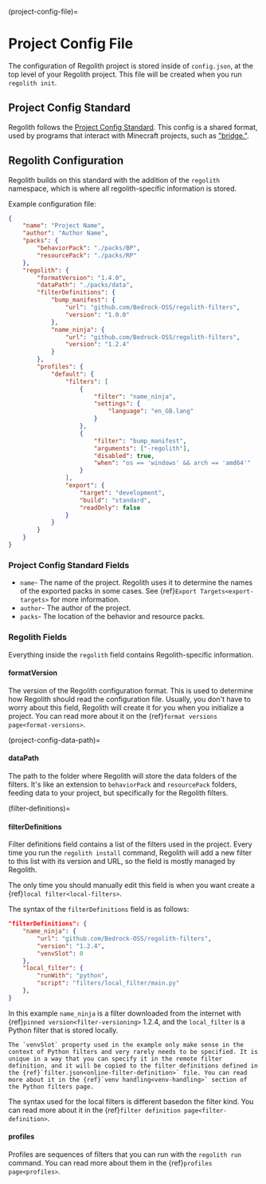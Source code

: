 (project-config-file)=
# Project Config File

The configuration of Regolith project is stored inside of `config.json`, at the top level of your Regolith project. This file will be created when you run `regolith init`.

## Project Config Standard

Regolith follows the [Project Config Standard](https://github.com/Bedrock-OSS/project-config-standard). This config is a shared format, used by programs that interact with Minecraft projects, such as ["bridge."](https://editor.bridge-core.app/).

## Regolith Configuration

Regolith builds on this standard with the addition of the `regolith` namespace, which is where all regolith-specific information is stored.

Example configuration file:
```json
{
    "name": "Project Name",
    "author": "Author Name",
    "packs": {
        "behaviorPack": "./packs/BP",
        "resourcePack": "./packs/RP"
    },
    "regolith": {
        "formatVersion": "1.4.0",
        "dataPath": "./packs/data",
        "filterDefinitions": {
            "bump_manifest": {
                "url": "github.com/Bedrock-OSS/regolith-filters",
                "version": "1.0.0"
            },
            "name_ninja": {
                "url": "github.com/Bedrock-OSS/regolith-filters",
                "version": "1.2.4"
            }
        },
        "profiles": {
            "default": {
                "filters": [
                    {
                        "filter": "name_ninja",
                        "settings": {
                            "language": "en_GB.lang"
                        }
                    },
                    {
                        "filter": "bump_manifest",
                        "arguments": ["-regolith"],
                        "disabled": true,
                        "when": "os == 'windows' && arch == 'amd64'"
                    }
                ],
                "export": {
                    "target": "development",
                    "build": "standard",
                    "readOnly": false
                }
            }
        }
    }
}
```

### Project Config Standard Fields
- `name`- The name of the project. Regolith uses it to determine the names of the exported packs in some cases. See {ref}`Export Targets<export-targets>` for more information.
- `author`- The author of the project.
- `packs`- The location of the behavior and resource packs.

### Regolith Fields
Everything inside the `regolith` field contains Regolith-specific information.

#### formatVersion
The version of the Regolith configuration format. This is used to determine how Regolith should read the configuration file. Usually, you don't have to worry about this field, Regolith will create it for you when you initialize a project. You can read more about it on the {ref}`format versions page<format-versions>`.

(project-config-data-path)=
#### dataPath
The path to the folder where Regolith will store the data folders of the filters. It's like an extension to `behaviorPack` and `resourcePack` folders, feeding data to your project, but specifically for the Regolith filters.

(filter-definitions)=
#### filterDefinitions
Filter definitions field contains a list of the filters used in the project. Every time you run the `regolith install` command, Regolith will add a new filter to this list with its version and URL, so the field is mostly managed by Regolith.

The only time you should manually edit this field is when you want create a {ref}`local filter<local-filters>`.

The syntax of the `filterDefinitions` field is as follows:
```json
"filterDefinitions": {
    "name_ninja": {
        "url": "github.com/Bedrock-OSS/regolith-filters",
        "version": "1.2.4",
        "venvSlot": 0
    },
    "local_filter": {
        "runWith": "python",
        "script": "filters/local_filter/main.py"
    },
}
```
In this example `name_ninja` is a filter downloaded from the internet with {ref}`pinned version<filter-versioning>` 1.2.4, and the `local_filter` is a Python filter that is stored locally.

```{note}
The `venvSlot` property used in the example only make sense in the context of Python filters and very rarely needs to be specified. It is unique in a way that you can specify it in the remote filter definition, and it will be copied to the filter definitions defined in the {ref}`filter.json<online-filter-definition>` file. You can read more about it in the {ref}`venv handling<venv-handling>` section of the Python filters page.
```

The syntax used for the local filters is different basedon the filter kind. You can read more about it in the {ref}`filter definition page<filter-definition>`.

#### profiles
Profiles are sequences of filters that you can run with the `regolith run` command. You can read more about them in the {ref}`profiles page<profiles>`.
